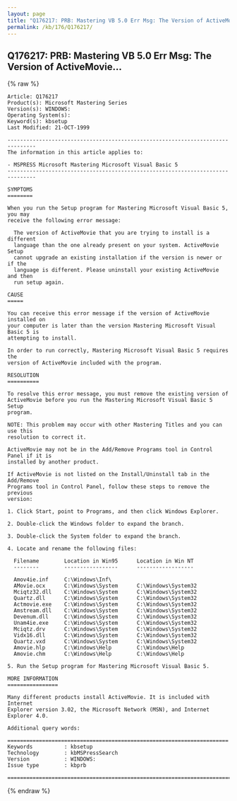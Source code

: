 ```yaml
---
layout: page
title: "Q176217: PRB: Mastering VB 5.0 Err Msg: The Version of ActiveMovie..."
permalink: /kb/176/Q176217/
---
```


## Q176217: PRB: Mastering VB 5.0 Err Msg: The Version of ActiveMovie...

{% raw %}

	Article: Q176217
	Product(s): Microsoft Mastering Series
	Version(s): WINDOWS:
	Operating System(s): 
	Keyword(s): kbsetup
	Last Modified: 21-OCT-1999
	
	-------------------------------------------------------------------------------
	The information in this article applies to:
	
	- MSPRESS Microsoft Mastering Microsoft Visual Basic 5 
	-------------------------------------------------------------------------------
	
	SYMPTOMS
	========
	
	When you run the Setup program for Mastering Microsoft Visual Basic 5, you may
	receive the following error message:
	
	  The version of ActiveMovie that you are trying to install is a different
	  language than the one already present on your system. ActiveMovie Setup
	  cannot upgrade an existing installation if the version is newer or if the
	  language is different. Please uninstall your existing ActiveMovie and then
	  run setup again.
	
	CAUSE
	=====
	
	You can receive this error message if the version of ActiveMovie installed on
	your computer is later than the version Mastering Microsoft Visual Basic 5 is
	attempting to install.
	
	In order to run correctly, Mastering Microsoft Visual Basic 5 requires the
	version of ActiveMovie included with the program.
	
	RESOLUTION
	==========
	
	To resolve this error message, you must remove the existing version of
	ActiveMovie before you run the Mastering Microsoft Visual Basic 5 Setup
	program.
	
	NOTE: This problem may occur with other Mastering Titles and you can use this
	resolution to correct it.
	
	ActiveMovie may not be in the Add/Remove Programs tool in Control Panel if it is
	installed by another product.
	
	If ActiveMovie is not listed on the Install/Uninstall tab in the Add/Remove
	Programs tool in Control Panel, follow these steps to remove the previous
	version:
	
	1. Click Start, point to Programs, and then click Windows Explorer.
	
	2. Double-click the Windows folder to expand the branch.
	
	3. Double-click the System folder to expand the branch.
	
	4. Locate and rename the following files:
	
	  Filename        Location in Win95      Location in Win NT
	  --------        -----------------      ------------------
	
	  Amov4ie.inf     C:\Windows\Inf\ 
	  AMovie.ocx      C:\Windows\System      C:\Windows\System32
	  Mciqtz32.dll    C:\Windows\System      C:\Windows\System32
	  Quartz.dll      C:\Windows\System      C:\Windows\System32
	  Actmovie.exe    C:\Windows\System      C:\Windows\System32
	  Amstream.dll    C:\Windows\System      C:\Windows\System32
	  Devenum.dll     C:\Windows\System      C:\Windows\System32
	  Unam4ie.exe     C:\Windows\System      C:\Windows\System32
	  Mciqtz.drv      C:\Windows\System      C:\Windows\System32
	  Vidx16.dll      C:\Windows\System      C:\Windows\System32
	  Quartz.vxd      C:\Windows\System      C:\Windows\System32
	  Amovie.hlp      C:\Windows\Help        C:\Windows\Help
	  Amovie.chm      C:\Windows\Help        C:\Windows\Help
	
	5. Run the Setup program for Mastering Microsoft Visual Basic 5.
	
	MORE INFORMATION
	================
	
	Many different products install ActiveMovie. It is included with Internet
	Explorer version 3.02, the Microsoft Network (MSN), and Internet Explorer 4.0.
	
	Additional query words:
	
	======================================================================
	Keywords          : kbsetup 
	Technology        : kbMSPressSearch
	Version           : WINDOWS:
	Issue type        : kbprb
	
	=============================================================================
	

{% endraw %}
